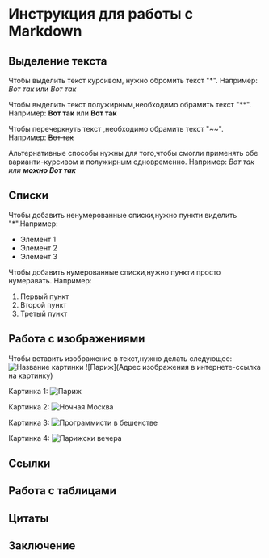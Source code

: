 # Инструкция для работы с Markdown

## Выделение текста
Чтобы выделить текст курсивом, нужно обромить текст "*". Например:
*Вот так* или
_Вот так_

Чтобы выделить текст полужирным,необходимо обрамить текст "**". 
Например: **Вот так** или __Вот так__

Чтобы перечеркнуть текст ,необходимо обрамить текст "~~". Например: 
~~Вот так~~

Альтернативные способы нужны для того,чтобы смогли применять обе варианти-курсивом и полужирным одновременно. Например: *Вот так или __можно Вот так__*

## Списки

Чтобы добавить ненумерованные списки,нужно пункти виделить "*".Например:
* Элемент 1
* Элемент 2
* Элемент 3

Чтобы добавить нумерованные списки,нужно пункти просто нумеравать. Например:
1. Первый пункт
2. Второй пункт
3. Третый пункт

## Работа с изображениями
 Чтобы вставить изображение в текст,нужно делать следующее:
 ![Название картинки]()
 ![Париж](Адрес изображения в интернете-ссылка на картинку)
 
 Картинка 1: ![Париж](https://www.fonstola.ru/images/201310/fonstola.ru_132846.jpg)

Картинка 2: ![Ночная Москва](https://i.pinimg.com/originals/92/8b/ad/928bad2557a6bb7f7a1a72d07ca9f7bf.jpg)

Картинка 3: ![Программисти в бешенстве](https://discover24.ru/wp-content/uploads/2020/12/379-scaled.jpg)

Картинка 4: ![Парижски вечера](Sky_Evening_France.jpg)
## Ссылки

## Работа с таблицами

## Цитаты

## Заключение